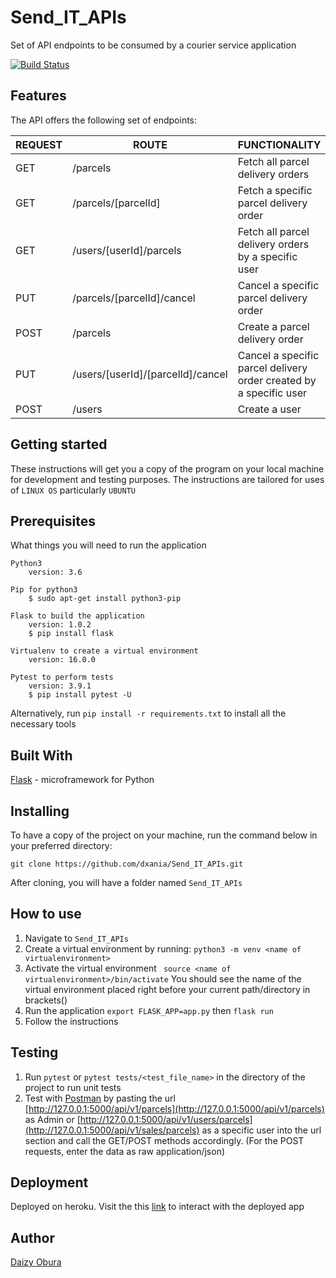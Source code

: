 # Send_IT_APIs
Set of API endpoints to be consumed by a courier service application 

<!-- [![Build Status](https://travis-ci.com/dxania/Store_Manager_APIs.svg?branch=develop)](https://travis-ci.com/dxania/Store_Manager_APIs)
[![Coverage Status](https://coveralls.io/repos/github/dxania/Store_Manager_APIs/badge.svg?branch=develop)](https://coveralls.io/github/dxania/Store_Manager_APIs?branch=develop)
[![Code Climate](https://codeclimate.com/github/codeclimate/codeclimate/badges/gpa.svg)](https://codeclimate.com/github/dxania/Store_Manager_APIs) -->

[![Build Status](https://travis-ci.org/dxania/Send_IT_APIs.svg?branch=feature)](https://travis-ci.org/dxania/Send_IT_APIs)


## Features
The API offers the following set of endpoints:


  | REQUEST      | ROUTE                               | FUNCTIONALITY                                                      |
  |--------------|-------------------------------------|--------------------------------------------------------------------|
  |  GET         | /parcels                            | Fetch all parcel delivery orders                                   |
  |  GET         | /parcels/[parcelId]                 | Fetch a specific parcel delivery order                             | 
  |  GET         | /users/[userId]/parcels             | Fetch all parcel delivery orders by a specific user                | 
  |  PUT         | /parcels/[parcelId]/cancel          | Cancel a specific parcel delivery order                            | 
  |  POST        | /parcels                            | Create a parcel delivery order                                     | 
  |  PUT         | /users/[userId]/[parcelId]/cancel   | Cancel a specific parcel delivery order created by a specific user |
  |  POST        | /users                              | Create a user                                                      |

## Getting started
These instructions will get you a copy of the program on your local machine for development and testing purposes. The instructions are tailored for uses of `LINUX OS` particularly `UBUNTU`

## Prerequisites
What things you will need to run the application

```
Python3
    version: 3.6
```
```
Pip for python3
    $ sudo apt-get install python3-pip
```
```
Flask to build the application
    version: 1.0.2
    $ pip install flask
```
```
Virtualenv to create a virtual environment
    version: 16.0.0
```
```
Pytest to perform tests
    version: 3.9.1
    $ pip install pytest -U
```
Alternatively, run `pip install -r requirements.txt` to install all the necessary tools

## Built With
[Flask](http://flask.pocoo.org/) -  microframework for Python

## Installing
To have a copy of the project on your machine, run the command below in your preferred directory:

``` 
git clone https://github.com/dxania/Send_IT_APIs.git
```
After cloning, you will have a folder named `Send_IT_APIs`

## How to use
1. Navigate to `Send_IT_APIs`
2. Create a virtual environment by running:
``` python3 -m venv <name of virtualenvironment> ```
3. Activate the virtual environment
``` source <name of virtualenvironment>/bin/activate```
You should see the name of the virtual environment placed right before your current path/directory in brackets()
4. Run the application
```export FLASK_APP=app.py``` then
```flask run```
5. Follow the instructions

## Testing
1. Run `pytest` or `pytest tests/<test_file_name>` in the directory of the project to run unit tests
2. Test with [Postman](https://www.getpostman.com/) by pasting the url [http://127.0.0.1:5000/api/v1/parcels](http://127.0.0.1:5000/api/v1/parcels) as Admin or [http://127.0.0.1:5000/api/v1/users/parcels](http://127.0.0.1:5000/api/v1/sales/parcels) as a specific user into the url section and call the GET/POST methods accordingly. (For the POST requests, enter the data as raw application/json)

## Deployment
Deployed on heroku.
Visit the this [link](https://send-it-api-app.herokuapp.com/) to interact with the deployed app

## Author
[Daizy Obura](https://github.com/dxania/)